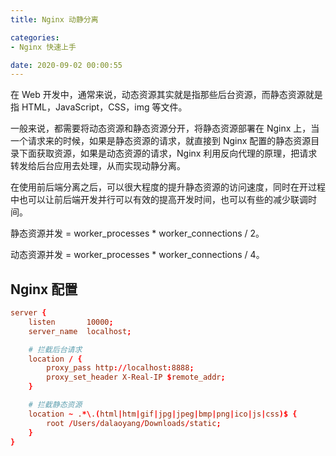 ```yaml
---
title: Nginx 动静分离

categories:
- Nginx 快速上手

date: 2020-09-02 00:00:55
---
```

在 Web 开发中，通常来说，动态资源其实就是指那些后台资源，而静态资源就是指 HTML，JavaScript，CSS，img 等文件。

一般来说，都需要将动态资源和静态资源分开，将静态资源部署在 Nginx 上，当一个请求来的时候，如果是静态资源的请求，就直接到 Nginx 配置的静态资源目录下面获取资源，如果是动态资源的请求，Nginx 利用反向代理的原理，把请求转发给后台应用去处理，从而实现动静分离。

在使用前后端分离之后，可以很大程度的提升静态资源的访问速度，同时在开过程中也可以让前后端开发并行可以有效的提高开发时间，也可以有些的减少联调时间。

静态资源并发 = worker_processes * worker_connections / 2。

动态资源并发 = worker_processes * worker_connections / 4。

## Nginx 配置

```conf
server {
    listen       10000;
    server_name  localhost;

    # 拦截后台请求
    location / {
        proxy_pass http://localhost:8888;
        proxy_set_header X-Real-IP $remote_addr;
    }

    # 拦截静态资源
    location ~ .*\.(html|htm|gif|jpg|jpeg|bmp|png|ico|js|css)$ {
        root /Users/dalaoyang/Downloads/static;
    }
}
```